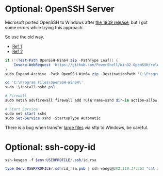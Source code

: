 # Optional: OpenSSH Server

Microsoft ported OpenSSH to Windows after
[the 1809 release](https://docs.microsoft.com/zh-cn/windows-server/administration/openssh/openssh_install_firstuse),
but I got some errors while trying this approach.

So use the old way.

* [Ref 1](https://github.com/PowerShell/Win32-OpenSSH/wiki/Install-Win32-OpenSSH)
* [Ref 2](http://chrisarges.net/2019/07/16/openssh-install-on-windows.html)

```powershell
if (!(Test-Path OpenSSH-Win64.zip -PathType Leaf)) {
    Invoke-WebRequest 'https://github.com/PowerShell/Win32-OpenSSH/releases/download/v8.1.0.0p1-Beta/OpenSSH-Win64.zip' -OutFile 'OpenSSH-Win64.zip'
}
sudo Expand-Archive -Path OpenSSH-Win64.zip -DestinationPath 'C:\Program Files\'

cd 'C:\Program Files\OpenSSH-Win64\'
sudo .\install-sshd.ps1

# Firewall
sudo netsh advfirewall firewall add rule name=sshd dir=in action=allow protocol=TCP localport=22

# Start Service
sudo net start sshd
sudo Set-Service sshd -StartupType Automatic

```

There is a bug when transfer [large files](https://github.com/PowerShell/Win32-OpenSSH/issues/1395)
via sftp to Windows, be careful.

# Optional: ssh-copy-id


```powershell
ssh-keygen -f $env:USERPROFILE/.ssh/id_rsa

type $env:USERPROFILE/.ssh/id_rsa.pub | ssh wangq@202.119.37.251 "cat >> .ssh/authorized_keys"

```
